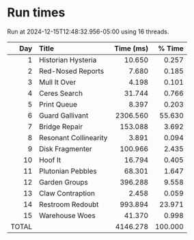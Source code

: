 # Run times

Run at 2024-12-15T12:48:32.956-05:00 using 16 threads.

|   Day | Title                          |       Time (ms) |          % Time |
| ----: | :----------------------------- | --------------: | --------------: |
|     1 | Historian Hysteria             |          10.650 |           0.257 |
|     2 | Red-Nosed Reports              |           7.680 |           0.185 |
|     3 | Mull It Over                   |           4.198 |           0.101 |
|     4 | Ceres Search                   |          31.744 |           0.766 |
|     5 | Print Queue                    |           8.397 |           0.203 |
|     6 | Guard Gallivant                |        2306.560 |          55.630 |
|     7 | Bridge Repair                  |         153.088 |           3.692 |
|     8 | Resonant Collinearity          |           3.891 |           0.094 |
|     9 | Disk Fragmenter                |         100.966 |           2.435 |
|    10 | Hoof It                        |          16.794 |           0.405 |
|    11 | Plutonian Pebbles              |          68.301 |           1.647 |
|    12 | Garden Groups                  |         396.288 |           9.558 |
|    13 | Claw Contraption               |           2.458 |           0.059 |
|    14 | Restroom Redoubt               |         993.894 |          23.971 |
|    15 | Warehouse Woes                 |          41.370 |           0.998 |
|                                 TOTAL ||        4146.278 |         100.000 |